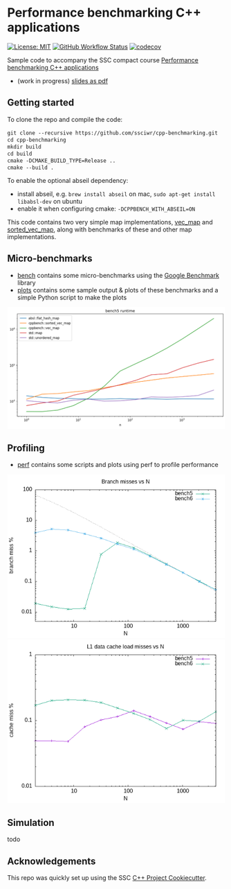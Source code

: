 # Performance benchmarking C++ applications

[![License: MIT](https://img.shields.io/badge/License-MIT-yellow.svg)](https://opensource.org/licenses/MIT)
[![GitHub Workflow Status](https://img.shields.io/github/workflow/status/ssciwr/cpp-benchmarking/CI)](https://github.com/ssciwr/cpp-benchmarking/actions?query=workflow%3ACI)
[![codecov](https://codecov.io/gh/ssciwr/cpp-benchmarking/branch/main/graph/badge.svg)](https://codecov.io/gh/ssciwr/cpp-benchmarking)

Sample code to accompany the SSC compact course [Performance benchmarking C++ applications](https://ssc.iwr.uni-heidelberg.de/sites/default/files/ssc-benchmarking.pdf)

- (work in progress) [slides as pdf](slides/slides.pdf)

## Getting started

To clone the repo and compile the code:

```
git clone --recursive https://github.com/ssciwr/cpp-benchmarking.git
cd cpp-benchmarking
mkdir build
cd build
cmake -DCMAKE_BUILD_TYPE=Release ..
cmake --build .
```

To enable the optional abseil dependency:

- install abseil, e.g. `brew install abseil` on mac, `sudo apt-get install libabsl-dev` on ubuntu
- enable it when configuring cmake: `-DCPPBENCH_WITH_ABSEIL=ON`

This code contains two very simple map implementations,
[vec_map](include/cppbench/vec_map.hpp) and [sorted_vec_map](include/cppbench/sorted_vec_map.hpp),
along with benchmarks of these and other map implementations.

## Micro-benchmarks

- [bench](bench) contains some micro-benchmarks using the [Google Benchmark](https://github.com/google/benchmark) library
- [plots](plots) contains some sample output & plots of these benchmarks and a simple Python script to make the plots

![plots/bench5.png](plots/bench5.png)

## Profiling

- [perf](perf) contains some scripts and plots using perf to profile performance

![perf/branch_miss.png](perf/branch_miss.png)
![perf/cache_miss.png](perf/cache_miss.png)

## Simulation

todo

## Acknowledgements

This repo was quickly set up using the SSC [C++ Project Cookiecutter](https://github.com/ssciwr/cookiecutter-cpp-project).
